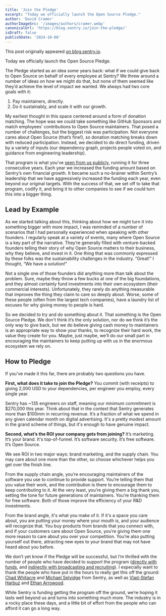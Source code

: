```yaml
---
title: 'Join the Pledge'
excerpt: "Today we officially launch the Open Source Pledge."
author: 'David Cramer'
authorImageSrc: '/images/authors/cramer.webp'
canonicalUrl: 'https://blog.sentry.io/join-the-pledge/'
isDraft: false
publishDate: '2024-10-08'
---
```


<!--
© 2024 Functional Software, Inc. dba Sentry
SPDX-License-Identifier: LicenseRef-Restricted
-->

<div class="highlight-box">
  This post originally appeared
  <a
    href="https://blog.sentry.io/join-the-pledge/"
  >on blog.sentry.io</a>.
</div>

Today we officially launch the Open Source Pledge.

The Pledge started as an idea some years back: what if we could give back to Open Source on behalf of every employee at
Sentry? We threw around a number of ideas on how we might do that, but none of them seemed like they’d achieve the level
of impact we wanted. We always had two core goals with it:

1. Pay maintainers, directly.
2. Do it sustainably, and scale it with our growth.

My earliest thought in this space centered around a form of donation matching. The hope was we could take something like
GitHub Sponsors and match employees' contributions to Open Source maintainers. That posed a number of challenges, but
the biggest risk was participation. Not everyone cares about Open Source (that’s fine!), so donation matching breaks
down with reduced participation. Instead, we decided to do direct funding, driven by a variety of inputs (our dependency
graph, projects people voted on, and guidance from engineering leadership).

That program is what you’ve [seen from us publicly][sentry-500], running it for three consecutive years. Each year we
increased the funding amount based on Sentry’s own financial growth. It became such a no-brainer within Sentry’s
leadership that we have aggressively increased the funding each year, even beyond our original targets. With the success
of that, we set off to take that program, codify it, and bring it to other companies to see if we could turn this into a
bigger thing.

## Lead by Example

As we started talking about this, thinking about how we might turn it into something bigger with more impact, I was
reminded of a number of scenarios that I had personally experienced when speaking with other founders. I regularly speak
at a variety of events, many where Open Source is a key part of the narrative. They’re generally filled with
venture-backed founders telling their story of why Open Source matters to their business, why they believe, and invest
in it. One thing that was commonly expressed by these folks was the sustainability challenges in the industry. “Great!”
I thought, “We have a solution!”

Not a single one of those founders did anything more than talk about the problem. Sure, maybe they throw a few bucks at
one of the big foundations, and they almost certainly fund investments into their own ecosystem (their commercial
interests). Unfortunately, they rarely do anything measurable that improves the thing they claim to care so deeply
about. Worse, some of these people (often from the largest tech companies), have a laundry list of excuses for why
giving money to people is hard.

So we decided to try and do something about it. That something is the Open Source Pledge. We don't think it’s the only
solution, nor do we think it’s the only way to give back, but we do believe giving cash money to maintainers is an
appropriate way to show your thanks, to recognize their hard work, the value they create for you. Maybe, just maybe,
we’ll do our small part in encouraging the maintainers to keep putting up with us in the enormous ecosystem we rely on.

## How to Pledge

If you’ve made it this far, there are probably two questions you have.

**First, what does it take to join the Pledge?** You commit (with receipts) to giving 2,000 USD to your dependencies,
per engineer you employ, every single year.

Sentry has ~135 engineers on staff, meaning our minimum commitment is $270,000 this year. Think about that in the
context that Sentry generates more than $100mm in recurring revenue. It’s a fraction of what we spend in any given
calendar month on digital advertising. It's a pretty modest amount in the grand scheme of things, but it's enough to
have genuine impact.

**Second, what’s the ROI your company gets from joining?** It’s marketing. It’s your brand. It's top-of-funnel. It’s
software security. It’s free software. It’s Open Source.

We see ROI in two major ways: brand marketing, and the supply chain. You may care about one more than the other, so
choose whichever helps you get over the finish line.

From the supply chain angle, you’re encouraging maintainers of the software you use to continue to provide support.
You’re telling them that you value their work, and the contribution is there to encourage them to keep contributing to
it. At the very least, you’re giving them a big thank you, setting the tone for future generations of maintainers.
You’re thanking them for free software. Both of those improve the efficiency of your R&D investments.

From the brand angle, it's what you make of it. If it's a space you care about, you are putting your money where your
mouth is, and your audience will recognize that. You buy products from brands that you connect with, and if your
customers care about Open Source, you’re giving them one more reason to care about you over your competition. You’re
also putting yourself out there, attracting new eyes to your brand that may not have heard about you before.

We don’t yet know if the Pledge will be successful, but I’m thrilled with the number of people who have decided to
support the program ([directly with funds][members], and [indirectly with broadcasting and recruiting][endorsements]). I
especially want to thank the people who have put in the hours to really get this off the ground: [Chad Whitacre][chad]
and [Michael Selvidge][michael] from Sentry, as well as [Vlad-Stefan Harbuz][vlad] and [Ethan Arrowood][ethan].

While Sentry is funding getting the program off the ground, we’re hoping it lasts well beyond us and turns into
something much more. The industry is in a rocky place these days, and a little bit of effort from the people who can
afford it can go a long way.

[chad]: https://x.com/chadwhitacre_
[endorsements]: https://opensourcepledge.com/endorsements/
[ethan]: https://github.com/Ethan-Arrowood
[members]: https://opensourcepledge.com/members/
[michael]: https://www.linkedin.com/in/michaelselvidge/
[sentry-500]: https://blog.sentry.io/we-just-gave-500-000-dollars-to-open-source-maintainers/
[vlad]: https://vlad.website
